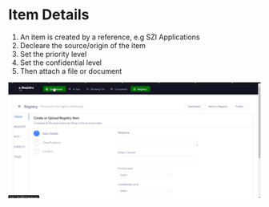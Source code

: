 # Item Details

1. An item is created by a reference, e.g SZI Applications
2. Decleare the source/origin of the item
3. &#x20;Set the priority level
4. Set the confidential level
5. Then attach a file or document

![](<../../../.gitbook/assets/Screenshot (10) (3).png>)
